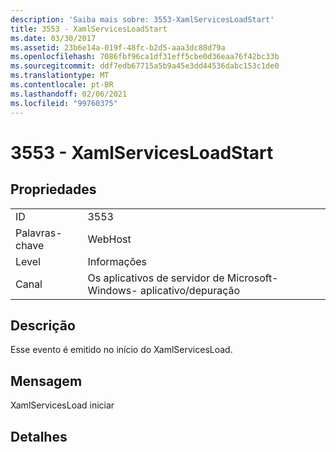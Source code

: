 ```yaml
---
description: 'Saiba mais sobre: 3553-XamlServicesLoadStart'
title: 3553 - XamlServicesLoadStart
ms.date: 03/30/2017
ms.assetid: 23b6e14a-019f-48fc-b2d5-aaa3dc88d79a
ms.openlocfilehash: 7086fbf96ca1df31eff5cbe0d36eaa76f42bc33b
ms.sourcegitcommit: ddf7edb67715a5b9a45e3dd44536dabc153c1de0
ms.translationtype: MT
ms.contentlocale: pt-BR
ms.lasthandoff: 02/06/2021
ms.locfileid: "99760375"
---
```

# <a name="3553---xamlservicesloadstart"></a>3553 - XamlServicesLoadStart

## <a name="properties"></a>Propriedades  
  
|||  
|-|-|  
|ID|3553|  
|Palavras-chave|WebHost|  
|Level|Informações|  
|Canal|Os aplicativos de servidor de Microsoft-Windows- aplicativo/depuração|  
  
## <a name="description"></a>Descrição  

 Esse evento é emitido no início do XamlServicesLoad.  
  
## <a name="message"></a>Mensagem  

 XamlServicesLoad iniciar  
  
## <a name="details"></a>Detalhes
